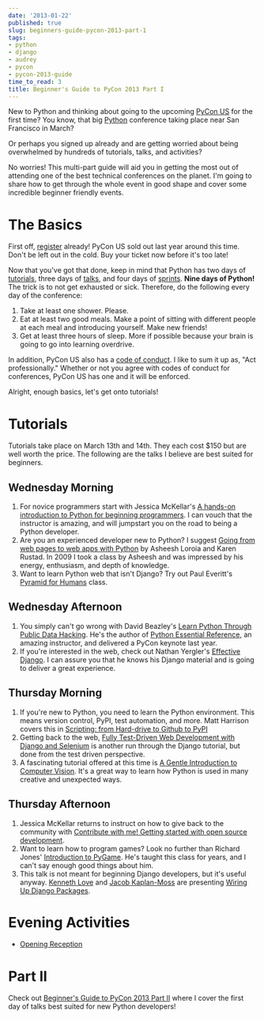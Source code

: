 ```yaml
---
date: '2013-01-22'
published: true
slug: beginners-guide-pycon-2013-part-1
tags:
- python
- django
- audrey
- pycon
- pycon-2013-guide
time_to_read: 3
title: Beginner's Guide to PyCon 2013 Part I
---
```


New to Python and thinking about going to the upcoming [PyCon
US](https://us.pycon.org/2013/) for the first time? You know, that big
[Python](https://python.org) conference taking place near San Francisco
in March?

Or perhaps you signed up already and are getting worried about being
overwhelmed by hundreds of tutorials, talks, and activities?

No worries! This multi-part guide will aid you in getting the most out
of attending one of the best technical conferences on the planet. I'm
going to share how to get through the whole event in good shape and
cover some incredible beginner friendly events.

The Basics
==========

First off, [register](https://us.pycon.org/2013/registration/register/)
already! PyCon US sold out last year around this time. Don't be left
out in the cold. Buy your ticket now before it's too late!

Now that you've got that done, keep in mind that Python has two days of
[tutorials](https://us.pycon.org/2013/schedule/tutorials/), three days
of [talks](https://us.pycon.org/2013/schedule/talks/), and four days of
[sprints](https://us.pycon.org/2013/community/sprints/). **Nine days of
Python!** The trick is to not get exhausted or sick. Therefore, do the
following every day of the conference:

1.  Take at least one shower. Please.
2.  Eat at least two good meals. Make a point of sitting with different
    people at each meal and introducing yourself. Make new friends!
3.  Get at least three hours of sleep. More if possible because your
    brain is going to go into learning overdrive.

In addition, PyCon US also has a [code of
conduct](https://us.pycon.org/2013/about/code-of-conduct/). I like to
sum it up as, "Act professionally." Whether or not you agree with
codes of conduct for conferences, PyCon US has one and it will be
enforced.

Alright, enough basics, let's get onto tutorials!

Tutorials
=========

Tutorials take place on March 13th and 14th. They each cost $150 but
are well worth the price. The following are the talks I believe are best
suited for beginners.

Wednesday Morning
-----------------

1.  For novice programmers start with Jessica McKellar's [A hands-on
    introduction to Python for beginning
    programmers](https://us.pycon.org/2013/schedule/presentation/1/). I
    can vouch that the instructor is amazing, and will jumpstart you on
    the road to being a Python developer.
2.  Are you an experienced developer new to Python? I suggest [Going
    from web pages to web apps with
    Python](https://us.pycon.org/2013/schedule/presentation/8/) by
    Asheesh Loroia and Karen Rustad. In 2009 I took a class by Asheesh
    and was impressed by his energy, enthusiasm, and depth of knowledge.
3.  Want to learn Python web that isn't Django? Try out Paul Everitt's
    [Pyramid for
    Humans](https://us.pycon.org/2013/schedule/presentation/12/) class.

Wednesday Afternoon
-------------------

1.  You simply can't go wrong with David Beazley's [Learn Python
    Through Public Data
    Hacking](https://us.pycon.org/2013/schedule/presentation/2/). He's
    the author of [Python Essential
    Reference](https://www.amazon.com/Python-Essential-Reference-4th-Edition/dp/0672329786/?ie=UTF8&tag=ihpydanny-20),
    an amazing instructor, and delivered a PyCon keynote last year.
2.  If you're interested in the web, check out Nathan Yergler's
    [Effective
    Django](https://us.pycon.org/2013/schedule/presentation/9/). I can
    assure you that he knows his Django material and is going to deliver
    a great experience.

Thursday Morning
----------------

1.  If you're new to Python, you need to learn the Python environment.
    This means version control, PyPI, test automation, and more. Matt
    Harrison covers this in [Scripting: from Hard-drive to Github to
    PyPI](https://us.pycon.org/2013/schedule/presentation/3/)
2.  Getting back to the web, [Fully Test-Driven Web Development with
    Django and
    Selenium](https://us.pycon.org/2013/schedule/presentation/10/) is
    another run through the Django tutorial, but done from the test
    driven perspective.
3.  A fascinating tutorial offered at this time is [A Gentle
    Introduction to Computer
    Vision](https://us.pycon.org/2013/schedule/presentation/30/). It's
    a great way to learn how Python is used in many creative and
    unexpected ways.

Thursday Afternoon
------------------

1.  Jessica McKellar returns to instruct on how to give back to the
    community with [Contribute with me! Getting started with open source
    development](https://us.pycon.org/2013/schedule/presentation/4/).
2.  Want to learn how to program games? Look no further than Richard
    Jones' [Introduction to
    PyGame](https://us.pycon.org/2013/schedule/presentation/19/). He's
    taught this class for years, and I can't say enough good things
    about him.
3.  This talk is not meant for beginning Django developers, but it's
    useful anyway. [Kenneth Love](https://gettingstartedwithdjango.com/)
    and [Jacob Kaplan-Moss](https://jacobian.org) are presenting [Wiring
    Up Django
    Packages](https://us.pycon.org/2013/schedule/presentation/11/).

Evening Activities
==================

-   [Opening Reception](https://us.pycon.org/2013/events/reception/)

Part II
=======

Check out [Beginner's Guide to PyCon 2013 Part
II](/beginners-guide-pycon-2013-part-2.html) where I
cover the first day of talks best suited for new Python developers!

